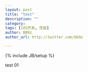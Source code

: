 ```yaml
---
layout: post
title: "test"
description: ""
category: 
tags: [iOS开发, 性能]
author: BB9z
author_url: http://twitter.com/bb9z

---
```

{% include JB/setup %}

test 01
